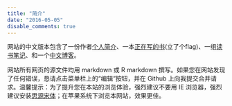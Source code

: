 ```yaml
---
title: "简介"
date: "2016-05-05"
disable_comments: true
---
```


网站的中文版本包含了一份作者[个人简介](/cn/about/)、一本[正在写的书](http://appendix.likan.info/probstatr)(立了个flag)、一组[读书笔记](/cn/read/)、和一个[中文博客](/cn/post/)。

网站所有网页的源文件均用 markdown 或 R markdown 撰写。如果您在网站发现了任何错误，恳请点击菜单栏上的“编辑”按钮，并在 Github 上向我提交合并请求。温馨提示：为了提升您在本站的浏览体验，强烈建议不要用 IE 浏览器，强烈建议安装[思源宋体](https://github.com/adobe-fonts/source-han-serif/tree/release)；在苹果系统下浏览本网站，效果更佳。
